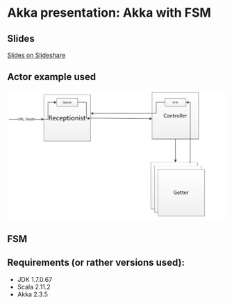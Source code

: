 # Akka presentation: Akka with FSM


## Slides
[Slides on Slideshare](http://www.slideshare.net/krivachy/the-dark-side-of-akka-redacted)

## Actor example used
![Actor Example](etc/img/ActorExample.png)

## FSM

## Requirements (or rather versions used):
* JDK 1.7.0.67
* Scala 2.11.2
* Akka 2.3.5

